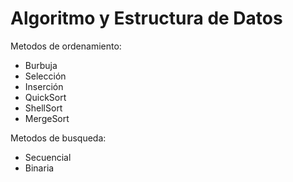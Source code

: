 # Algoritmo y Estructura de Datos

Metodos de ordenamiento:

- Burbuja
- Selección
- Inserción
- QuickSort
- ShellSort
- MergeSort

Metodos de busqueda:

- Secuencial
- Binaria
